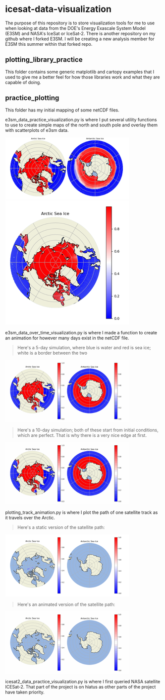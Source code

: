 ﻿# icesat-data-visualization
The purpose of this repository is to store visualization tools for me to use when looking at data from the DOE's Energy Exascale System Model (E3SM) and NASA's IceSat or IceSat-2. There is another repository on my github where I forked E3SM. I will be creating a new analysis member for E3SM this summer within that forked repo.

## plotting_library_practice
This folder contains some generic matplotlib and cartopy examples that I used to give me a better feel for how those libraries work and what they are capable of doing.

## practice_plotting
This folder has my initial mapping of some netCDF files. 

e3sm_data_practice_visualization.py is where I put several utility functions to use to create simple maps of the north and south pole and overlay them with scatterplots of e3sm data. 

<img src="\practice_plotting\seaice_both_poles.png" width = "400">

<img src="\practice_plotting\seaice_north_pole.png" width = "400">

e3sm_data_over_time_visualization.py is where I made a function to create an animation for however many days exist in the netCDF file.

> Here's a 5-day simulation, where blue is water and red is sea ice; white is a border between the two

<img src="\practice_plotting\5_day_simulation.gif" width = "400">

> Here's a 10-day simulation; both of these start from initial conditions, which are perfect. That is why there is a very nice edge at first.

<img src="\practice_plotting\10_day_simulation.gif" width = "400">

plotting_track_animation.py is where I plot the path of one satellite track as it travels over the Arctic.

> Here's a static version of the satellite path:

<img src="\practice_plotting\satellite_track_2008_02_22_16.png" width = "400">

> Here's an animated version of the satellite path:

<img src="\practice_plotting\satellite_track_2008_02_22_16_animation.gif" width = "400">

icesat2_data_practice_visualization.py is where I first queried NASA satellite ICESat-2. That part of the project is on hiatus as other parts of the project have taken priority.
